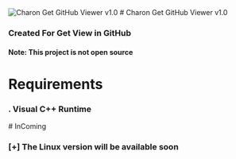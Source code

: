 <img src="icon.ico" alt="Charon Get GitHub Viewer v1.0">
# Charon Get GitHub Viewer v1.0
<h3>Created For Get View in GitHub</h3>
<h4>Note: This project is not open source</h4>

# Requirements
<h3>. Visual C++ Runtime</h3>
# InComing
<h3>[+] The Linux version will be available soon</h3>
